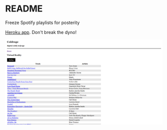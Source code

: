 # README

Freeze Spotify playlists for posterity

[Heroku app](https://kessel-coldrage.herokuapp.com/). Don't break the dyno!

![Demo of Coldrage](./demo_detail.png)
